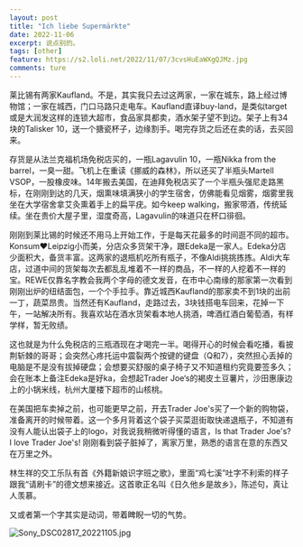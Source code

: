 ```yaml
---
layout: post
title: "Ich liebe Supermärkte"
date: 2022-11-06
excerpt: 说点别的。
tags: [other]
feature: https://s2.loli.net/2022/11/07/3cvsHuEaWXgQJMz.jpg
comments: ture
---
```


莱比锡有两家Kaufland。不是，其实我只去过这两家，一家在城东，路上经过博物馆；一家在城西，门口马路只走电车。Kaufland直译buy-land，是类似target或是大润发这样的连锁大超市，食品家具都卖，酒水架子望不到边。架子上有34块的Talisker 10，送一个搪瓷杯子，边缘割手。喝完存货之后还在卖的话，去买回来。

存货是从法兰克福机场免税店买的，一瓶Lagavulin 10，一瓶Nikka from the barrel，一臭一甜。飞机上在重读《挪威的森林》，所以还买了半瓶头Martell VSOP，一股橡皮味。14年搬去美国，在迪拜免税店买了一个半瓶头强尼走路黑标，在刚刚到达的几天，烟熏味填满狭小的学生宿舍，仿佛能看见烟雾，烟雾里我坐在大学宿舍拿艾灸熏着手上的扁平疣。如今keep walking，搬家带酒，传统延续。坐在贵价大屋子里，湿度奇高，Lagavulin的味道只在杯口徘徊。

刚刚到莱比锡的时候还不用马上开始工作，于是每天花最多的时间逛不同的超市。Konsum❤️Leipzig小而美，分店众多货架干净，跟Edeka是一家人。Edeka分店少面积大，备货丰富。这两家的退瓶机吃所有瓶子，不像Aldi挑挑拣拣。Aldi大车店，过道中间的货架每次去都乱乱堆着不一样的商品，不一样的人挖着不一样的宝。REWE仅靠名字教会我两个字母的德文发音，在市中心南缘的那家第一次看到刚刚出炉的纽结面包，一个个手拉手。靠近城西Kaufland的那家卖不到1块的出前一丁，蔬菜昂贵。当然还有Kaufland，走路过去，3块钱搭电车回来，花掉一下午，一站解决所有。我喜欢站在酒水货架看本地人挑酒，啤酒红酒白葡萄酒，有样学样，暂无败绩。

这也就是为什么免税店的三瓶酒现在才喝完一半。喝得开心的时候会看吃播，看披荆斩棘的哥哥；会突然心疼托运中震裂两个按键的键盘（Q和7），突然担心丢掉的电脑是不是没有拔掉硬盘；会想要买舒服的桌子椅子又不知道租约究竟要签多久；会在账本上备注Edeka是好ka，会想起Trader Joe‘s的褐皮土豆薯片，沙田惠康边上的小锅米线，杭州大厦楼下超市的山核桃。

在美国把车卖掉之前，也可能更早之前，开去Trader Joe's买了一个新的购物袋，准备离开的时候带着。这一个多月背着这个袋子买菜逛街取快递退瓶子，不知道有没有人能认出袋子上的logo，对我说我稍微听得懂的语言，Is that Trader Joe's? I love Trader Joe's! 刚刚看到袋子脏掉了，离家万里，熟悉的语言在意的东西又在万里之外。

林生祥的交工乐队有首《外籍新娘识字班之歌》，里面“鸡七溪”吐字不利索的样子跟我“请刷卡”的德文想来接近。这首歌正名叫《日久他乡是故乡》，陈述句，真让人羡慕。







又或者第一个字其实是动词，带着睥睨一切的气势。


![Sony_DSC02817_20221105.jpg](https://s2.loli.net/2022/11/07/FZ5QfBXKP3bLlAT.jpg)